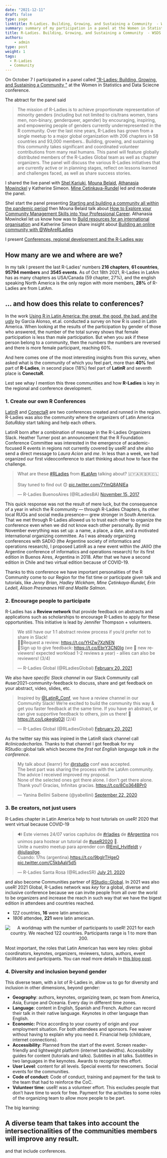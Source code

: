 ```yaml
---
date: "2021-12-11"
draft: false
type: page
linktitle: R-Ladies. Building, Growing, and Sustaining a Community  - WSDS 2021
summary: summary of my participation in a panel at the Women in Statistic and Data Science conference.
title: R-Ladies. Building, Growing, and Sustaining a Community  - WSDS 2021
authors: 
    - admin
type: post
weight: 1
tags: 
  - R-Ladies
  - Community
---
```


On October 7 I participated in a panel called ["R-Ladies: Building, Growing, and Sustaining a Community "](https://ww2.amstat.org/meetings/wsds/2021/onlineprogram/AbstractDetails.cfm?AbstractID=310003) at the Women in Statistics and Data Sciecne conference. 

The abtract for the panel said

> The mission of R-Ladies is to achieve proportionate representation of minority genders (including but not limited to cis/trans women, trans men, non-binary, genderqueer, agender) by encouraging, inspiring, and empowering people of genders currently underrepresented in the R community. Over the last nine years, R-Ladies has grown from a single meetup to a major global organization with 206 chapters in 58 countries and 93,000 members.. Building, growing, and sustaining this community takes significant and coordinated volunteer contributions from many real humans. This panel will feature globally distributed members of the R-Ladies Global team as well as chapter organizers. The panel will discuss the various R-Ladies initiatives that are currently active or in planning stages, reflect on lessons learned and challenges faced, as well as share success stories. 


I shared the live panel with [Shel Kariuki](https://twitter.com/Shel_Kariuki), [Mouna Belaid](https://twitter.com/mounaa_belaid), [Athanasia Mowinckel](https://twitter.com/DrMowinckels) y Katherine Simeon. [Mine Çetinkaya-Rundel](https://twitter.com/minebocek) led and moderate the panel.

Shel start the panel presenting [Starting and building a community all within the pandemic period](https://docs.google.com/presentation/d/1hYcqYq6FT-WlhJpErokojw86__pVg3zaSuYZyNYrjV4/edit#slide=id.gf6c564ac77_0_224) then Mouna Belaid talk about [How to Explore your Community Management Skills into Your Professional Career](https://docs.google.com/presentation/d/1XZGIS7u9BS9xrk_wK-A3aC3ksgbhOgre/edit?usp=sharing&ouid=104555579578156232607&rtpof=true&sd=true).  Athanasia Mowinckel let us know how was to [Build resources for an international organisation](https://athanasiamo.github.io/talks/slides/2021.10.07-wids-rladies-panel/#1) and Katherine Simeon share insight about [Building an online community with @WeAreRLadies](https://guide.rladies.org/rocur/)

I present [Conferences, regional development and the R-Ladies way](https://docs.google.com/presentation/d/1NyXwah0XD6-8u9nTIQhmJK8ukYRVT8aeyEVbaUVg_V4/edit)

## How many are we and where are we?

In my talk I present the last R-Ladies' numbers __216 chapters__, __61 countries__, __95794 members__ and __3545 events__. As of Oct 18th 2021, R-Ladies in LatAm has as many chapters as USA/Canada (59 chapter, 27%), and the english speaking North America is the only region with more members, __28%__ of R-Ladies are from LatAm. 

## ... and how does this relate to conferences?

In the work [Using R in Latin America: the great, the good, the bad, and the ugly](https://encuesta-user2021-en.netlify.app/#1) by García Alonso, et.al. conducted a survey on how R is used in Latin America. When looking at the results of the participation by gender of those who answered, the number of the total survey shows that female participation is less than male participation. But when you ask if these person belong to a community, then the numbers the numbers are reversed and there is more female participant, reaching 60%.

And here comes one of the most interesting insights from this survey, when asked what is the community of which you feel part, more than __40%__ feel part of __R-Ladies__, in second place (18%) feel part of __LatinR__ and seventh place is __ConectaR__.  

Lest see whay I mention this three communities and how __R-Ladies__ is key in the regional and conference development. 

### 1. Create our own R Conferences

[LatinR](https://latin-r.com/) and [ConectaR](https://www.conectar2019.org/) are two conferences created and runned in the region.  R-Ladies was also the community where the organizers of Latin America _SatuRday_ start talking and help each others.

LatinR born after a combination of message in the R-Ladies Organizers Slack. Heather Turner post an announcement that the R Foundation Conference Committee was interested in the emergence of academic-focused R events in regions not currently covered by useR! and she also send a direct message to _Laura Acion_ and _me_. In less than a week, we had organized our first videoconference to start thinking about how to face the challenge. 

<blockquote class="twitter-tweet"><p lang="en" dir="ltr">What are these <a href="https://twitter.com/hashtag/RLadies?src=hash&amp;ref_src=twsrc%5Etfw">#RLadies</a> from <a href="https://twitter.com/hashtag/LatAm?src=hash&amp;ref_src=twsrc%5Etfw">#LatAm</a> talking about? 🇺🇾🇦🇷🇧🇷🇨🇱<br><br>Stay tuned to find out 😊 <a href="https://t.co/7YmQ8ANlEa">pic.twitter.com/7YmQ8ANlEa</a></p>&mdash; R-Ladies BuenosAires (@RLadiesBA) <a href="https://twitter.com/RLadiesBA/status/930598718671327232?ref_src=twsrc%5Etfw">November 15, 2017</a></blockquote> <script async src="https://platform.twitter.com/widgets.js" charset="utf-8"></script> 

This quick response was not the result of mere luck, but the consequence of a year in which the R community — through R-Ladies Chapters, its other local RUGs and social media presence— grew stronger in South America. That we met through R-Ladies allowed us to trust each other to organize the conference even when we did not know each other personally. By mid November everything was set up: a name, a place, a date, and a motivated international organizing committee. As I was already organizing conferences with SADIO (the Argentine society of informatics and operations research), I proposed LatinR as a new event within the JAIIO (the Argentine conference of informatics and operations research) for its first edition in Buenos Aires, Argentina in 2018.  After that we have a second edition in Chile and two virtual edition because of COVID-19.

Thanks to this conference we have important personalities of the R Community come to our Region for the fist time or participate given talk and tutorials, like _Jenny Brian, Hadley Wickham, Mine Çetinkaya-Rundel, Erin Ledell, Alison Presmanes Hill and Maëlle Salmon_.

### 2. Encourage people to participate

R-Ladies has a __Review network__ that provide feedback on abstracts and applications such as scholarships to encourage R-Ladies to apply for these opportunities.  This initiative is lead by Jennifer Thompson + volunteers.

<blockquote class="twitter-tweet"><p lang="en" dir="ltr">We still have our 1:1 abstract review process if you’d prefer not to share in Slack!<br>🙋‍♀️Request a review: <a href="https://t.co/YHZw7XzNEN">https://t.co/YHZw7XzNEN</a><br>🔎Sign up to give feedback: <a href="https://t.co/EbrY3CN0Ig">https://t.co/EbrY3CN0Ig</a> (we 💜 new reviewers! expected workload 1-2 reviews a year) - allies can also be reviewers! (3/4)</p>&mdash; R-Ladies Global (@RLadiesGlobal) <a href="https://twitter.com/RLadiesGlobal/status/1363094102573789188?ref_src=twsrc%5Etfw">February 20, 2021</a></blockquote> <script async src="https://platform.twitter.com/widgets.js" charset="utf-8"></script> 


We also have _specific Slack channel_ in our Slack Community call #user2021-community-feedback to discuss, share and get feedback on your abstract, video, slides, etc.

<blockquote class="twitter-tweet"><p lang="en" dir="ltr">Inspired by <a href="https://twitter.com/LatinR_Conf?ref_src=twsrc%5Etfw">@LatinR_Conf</a>, we have a review channel in our Community Slack! We’re excited to build the community this way &amp; get you faster feedback at the same time. If you have an abstract, or can give supportive feedback to others, join us there! 👋 <a href="https://t.co/LqkegIq02l">https://t.co/LqkegIq02l</a> (2/4)</p>&mdash; R-Ladies Global (@RLadiesGlobal) <a href="https://twitter.com/RLadiesGlobal/status/1363093568462725122?ref_src=twsrc%5Etfw">February 20, 2021</a></blockquote> <script async src="https://platform.twitter.com/widgets.js" charset="utf-8"></script> 

As the twitter say this was inpired in the LatinR slack channel call _#clinicadecharlas_. Thanks to that channel I got feedbak for my RStudio::global talk which become the _first not English language talk in the conference_.

<blockquote class="twitter-tweet"><p lang="en" dir="ltr">My talk about {learnr} for <a href="https://twitter.com/rstudio?ref_src=twsrc%5Etfw">@rstudio</a> conf was accepted. <br>The best part was sharing the process with the LatAm community. The advice I received improved my proposal. <br>None of the selected ones got there alone. I don&#39;t get there alone. <br>Thank you!! Gracias, Infinitas gracias. <a href="https://t.co/8Co364BPr0">https://t.co/8Co364BPr0</a></p>&mdash; Yanina Bellini Saibene (@yabellini) <a href="https://twitter.com/yabellini/status/1308419294993223683?ref_src=twsrc%5Etfw">September 22, 2020</a></blockquote> <script async src="https://platform.twitter.com/widgets.js" charset="utf-8"></script> 


### 3. Be creators, not just users

R-Ladies chapter in Latin America help to host tutorials on useR! 2020 that went virtual because COVID-19 

<blockquote class="twitter-tweet"><p lang="es" dir="ltr">🔊 Este viernes 24/07 varios capítulos de <a href="https://twitter.com/hashtag/rladies?src=hash&amp;ref_src=twsrc%5Etfw">#rladies</a> de <a href="https://twitter.com/hashtag/Argentina?src=hash&amp;ref_src=twsrc%5Etfw">#Argentina</a> nos unimos para hostear un tutorial de <a href="https://twitter.com/hashtag/useR2020?src=hash&amp;ref_src=twsrc%5Etfw">#useR2020</a> 🎉. <br>Unite a nuestro meetup para aprender con <a href="https://twitter.com/Emil_Hvitfeldt?ref_src=twsrc%5Etfw">@Emil_Hvitfeldt</a> y <a href="https://twitter.com/juliasilge?ref_src=twsrc%5Etfw">@juliasilge</a>. <br>Cuando: 17hs (argentina).<a href="https://t.co/9bglrTHgeO">https://t.co/9bglrTHgeO</a> <a href="https://t.co/C5kbAaV5d5">pic.twitter.com/C5kbAaV5d5</a></p>&mdash; R-Ladies Santa Rosa (@RLadiesSR) <a href="https://twitter.com/RLadiesSR/status/1285654844003569664?ref_src=twsrc%5Etfw">July 21, 2020</a></blockquote> <script async src="https://platform.twitter.com/widgets.js" charset="utf-8"></script> 

and also become Communities partner of [RStudio::Global](https://www.rstudio.com/resources/rstudioglobal-2021/). In 2021 was also useR! 2021 Global, R-Ladies network was _key_ for a global, diverse and inclusive conference because we can invite people from all over the world to be organizers and increase the reach in such way that we have the bigest edition in attendees and countries reached.

* _122_ countries, __16__ were latin american.
* _1806_ attendee, __221__ were latin american.

<p align="center">
<img src="/img/usermap.svg"
     alt="A worldmap with the number of participants to useR! 2021 for each country. We reached 122 countries. Participants range is 1 to more than 200."
      />
</p>

Most important, the roles that Latin American has were key roles: global coordinators, keynotes, organizers, reviewers, tutors, authors, event facilitators and participants.  You can read more details in [this blog post](https://user2021.r-project.org/blog/2021/11/26/latines_at_user/).

### 4. Diversity and inclusion beyond gender

This diverse team, with a lot of R-Ladies in, allow us to go for diversity and inclusion in other dimensions, beyond gender:

* __Geography__: authors, keynotes, organizing team, pc team from America, Asia, Europe and Oceania.  Every day in different time zones.
* __Language__: content in English, Spanish and French. Author can record their talk in their native language. Keynotes in other language than English.
* __Economic:__  Price according to your country of origin and your employment situation. For both attendees and sponsors. Fee waiver without having to explain why you need it. Financial help (childcare, internet connections).
* __Accessibility__: Planned from the start of the event. Screen reader-friendly and lightweight platform (internet bandwidths). Accessibility guides for content (tutorials and talks). Subtitles in all talks. Subtitles in two languages in the keynotes. Awards to recognize this effort.
* __User Level__: content for all levels. Special events for newcomers. Social events for the communities.
* __Code of conduct__: Code of conduct, training and payment for the task to the team that had to reinforce the CoC.
* __Volunteer time__: useR! was a volunteer effort.  This excludes people that don’t have time to work for free.  Payment for the activities to some roles of the organizing team to allow more people to be part.

The big learning:

## A diverse team that takes into account the intersectionalities of the communities members will improve __any result__.


and that include conferences.

